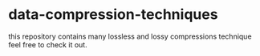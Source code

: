 # data-compression-techniques
this repository contains many lossless and lossy compressions technique feel free to check it out.
